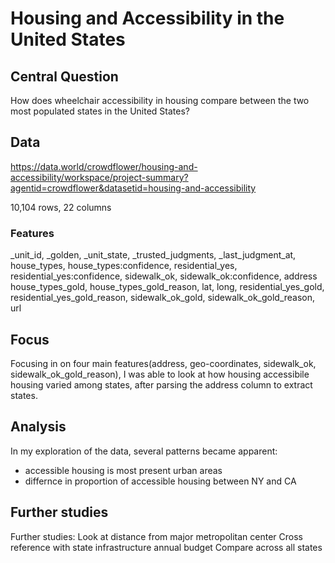 # Housing and Accessibility in the United States
## Central Question
How does wheelchair accessibility in housing compare between the two most populated states in the United States?

## Data
https://data.world/crowdflower/housing-and-accessibility/workspace/project-summary?agentid=crowdflower&datasetid=housing-and-accessibility

10,104 rows, 22 columns
### Features
_unit_id, _golden,	_unit_state,	_trusted_judgments,	_last_judgment_at,	house_types,	house_types:confidence,	residential_yes,	residential_yes:confidence,	sidewalk_ok,	sidewalk_ok:confidence,	address	house_types_gold,	house_types_gold_reason,	lat,	long,	residential_yes_gold,	residential_yes_gold_reason,	sidewalk_ok_gold,	sidewalk_ok_gold_reason,	url

## Focus
Focusing in on four main features(address, geo-coordinates, sidewalk_ok, sidewalk_ok_gold_reason), I was able to look at how housing accessibile housing varied among states, after parsing the address column to extract states.

## Analysis
In my exploration of the data, several patterns became apparent: 
* accessible housing is most present urban areas
* differnce in proportion of accessible housing between NY and CA
## Further studies
Further studies:
Look at distance from major metropolitan center
Cross reference with state infrastructure annual budget
Compare across all states

